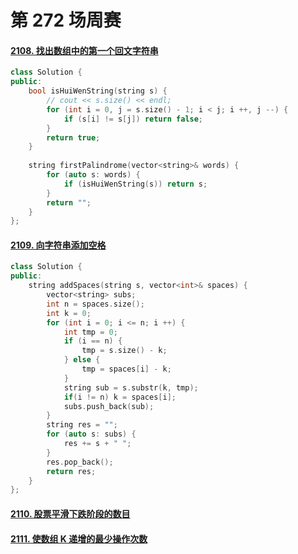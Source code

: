 # 第 272 场周赛

#### [2108. 找出数组中的第一个回文字符串](https://leetcode-cn.com/problems/find-first-palindromic-string-in-the-array/)

```cpp
class Solution {
public:
    bool isHuiWenString(string s) {
        // cout << s.size() << endl;
        for (int i = 0, j = s.size() - 1; i < j; i ++, j --) {
            if (s[i] != s[j]) return false;
        }
        return true;
    }
    
    string firstPalindrome(vector<string>& words) {
        for (auto s: words) {
            if (isHuiWenString(s)) return s;
        }
        return "";
    }
};
```

#### [2109. 向字符串添加空格](https://leetcode-cn.com/problems/adding-spaces-to-a-string/)

```cpp
class Solution {
public:
    string addSpaces(string s, vector<int>& spaces) {
        vector<string> subs;
        int n = spaces.size();
        int k = 0;
        for (int i = 0; i <= n; i ++) {
            int tmp = 0;
            if (i == n) {
                tmp = s.size() - k;
            } else {
                tmp = spaces[i] - k;
            }
            string sub = s.substr(k, tmp);
            if(i != n) k = spaces[i];
            subs.push_back(sub);
        }
        string res = "";
        for (auto s: subs) {
            res += s + " ";
        }
        res.pop_back();
        return res;
    }
};
```

#### [2110. 股票平滑下跌阶段的数目](https://leetcode-cn.com/problems/number-of-smooth-descent-periods-of-a-stock/)

#### [2111. 使数组 K 递增的最少操作次数](https://leetcode-cn.com/problems/minimum-operations-to-make-the-array-k-increasing/)